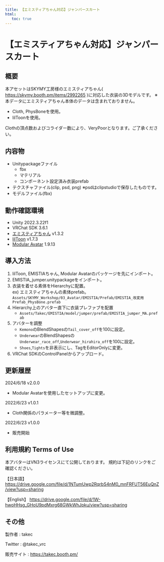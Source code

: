 ```yaml
---
title: 【エミスティアちゃん対応】ジャンパースカート
html:
   toc: true
---
```


# 【エミスティアちゃん対応】ジャンパースカート

## 概要
本アセットはSKYMY工房様のエミスティアちゃん( https://skymy.booth.pm/items/2992265 )に対応した衣装の3Dモデルです。
※本データにエミスティアちゃん本体のデータは含まれておりません。

* Cloth, PhysBoneを使用。
* lilToonを使用。

Clothの頂点数およびコライダー数により、VeryPoorとなります。ご了承ください。

## 内容物
* Unitypackageファイル
  * fbx
  * マテリアル
  * コンポーネント設定済み衣装prefab
* テクスチャファイル(clip, psd, png) ※psdはclipstudioで保存したものです。
* モデルファイル(fbx)

## 動作確認環境
* Unity 2022.3.22f1
* VRChat SDK 3.6.1
* [エミスティアちゃん](https://skymy.booth.pm/items/2992265) v1.3.2
* [lilToon](https://lilxyzw.github.io/lilToon/#/) v1.7.3
* [Modular Avatar](https://modular-avatar.nadena.dev/ja/) 1.9.13

## 導入方法
1. lilToon, EMISTIAちゃん, Modular Avatarのパッケージを先にインポート。
2. EMISTIA_jumper.unitypackageをインポート。
3. 衣装を着せる素体をHierarchyに配置。<br>
   ex) エミスティアちゃんの素体prefab。<br>
   `Assets/SKYMY_Workshop/03_Avatar/EMISTIA/Prefab/EMISTIA_改変用Prefab_PhysBone.prefab`
4. Hierarchy上のアバター直下に衣装プレファブを配置
   * `Assets/Takec/EMISTIA/model/jumper/prefab/EMISTIA_jumper_MA.prefab`
5. アバターを調整
   * `Kemono`のBlendShapesの`Tail_cover_off`を100に設定。
   * `Underwear`のBlendShapesの`Underwear_race_off`,`Underwear_hirahira_off`を100に設定。
   * `Shoes`,`Tights`を非表示にし、TagをEditorOnlyに変更。
6. VRChat SDKのControlPanelからアップロード。

## 更新履歴
2024/6/18 v2.0.0
* Modular Avatarを使用したセットアップに変更。

2022/6/23 v1.0.1
* Cloth関係のパラメーター等を微調整。

2022/6/23 v1.0.0
* 販売開始

## 利用規約 Terms of Use
本アバターはVN3ライセンスにて公開しております。
規約は下記のリンクをご確認ください。

【日本語】
https://drive.google.com/file/d/1NTumUwp2RqrbS4nM0_mnFRFUT56EuQnZ/view?usp=sharing

【English】
https://drive.google.com/file/d/1W-hwoHHsg_GHoU9pdMxrg68GWkWhJpku/view?usp=sharing

## その他
製作者
: takec

Twitter
: @takec_vrc

販売サイト
: https://takec.booth.pm/